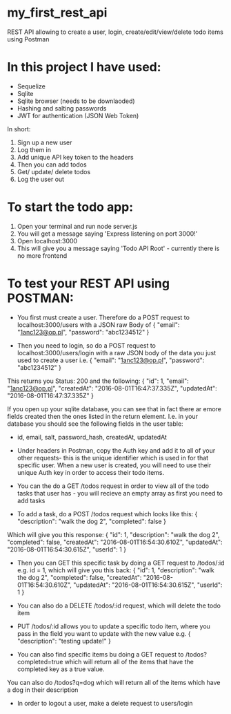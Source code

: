 # my_first_rest_api
REST API allowing to create a user, login, create/edit/view/delete todo items using Postman

# In this project I have used:
- Sequelize
- Sqlite
- Sqlite browser (needs to be downlaoded)
- Hashing and salting passwords
- JWT for authentication (JSON Web Token)

In short:
1. Sign up a new user
2. Log them in
3. Add unique API key token to the headers
4. Then you can add todos
5. Get/ update/ delete todos
6. Log the user out


# To start the todo app:
 1. Open your terminal and run node server.js
 2. You will get a message saying 'Express listening on port 3000!'
 3. Open localhost:3000
 4. This will give you a message saying 'Todo API Root' - currently there is no more frontend

# To test your REST API using POSTMAN:

- You first must create a user. Therefore do a POST request to localhost:3000/users with a JSON raw Body of 
{
    "email": "1anc123@op.pl",
    "password": "abc1234512"
}

- Then you need to login, so do a POST request to localhost:3000/users/login with a raw JSON body of the data you just used to create a user i.e. 
{
    "email": "1anc123@op.pl",
    "password": "abc1234512"
}

This returns you Status: 200 and the following:
{
  "id": 1,
  "email": "1anc123@op.pl",
  "createdAt": "2016-08-01T16:47:37.335Z",
  "updatedAt": "2016-08-01T16:47:37.335Z"
}

If you open up your sqlite database, you can see that in fact there ar emore fields created then the ones listed in the return element. I.e. in your database you should see the following fields in the user table:
 * id, email, salt, password_hash, createdAt, updatedAt

- Under headers in Postman, copy the Auth key and add it to all of your other requests- this is the unique identifier which is used in for that specific user. When a new user is created, you will need to use their unique Auth key in order to access their todo items.

- You can the do a GET /todos request in order to view all of the todo tasks that user has - you will recieve an empty array as first you need to add tasks

- To add a task, do a POST /todos request which looks like this:
{
    "description": "walk the dog 2",
    "completed": false
}

Which will give you this response: 
{
  "id": 1,
  "description": "walk the dog 2",
  "completed": false,
  "createdAt": "2016-08-01T16:54:30.610Z",
  "updatedAt": "2016-08-01T16:54:30.615Z",
  "userId": 1
}

- Then you can GET this specific task by doing a GET request to /todos/:id e.g. id = 1, which will give you this back:
{
  "id": 1,
  "description": "walk the dog 2",
  "completed": false,
  "createdAt": "2016-08-01T16:54:30.610Z",
  "updatedAt": "2016-08-01T16:54:30.615Z",
  "userId": 1
}

- You can also do a DELETE /todos/:id request, which will delete the todo item

- PUT /todos/:id allows you to update a specific todo item, where you pass in the field you want to update with the new value e.g. 
{
    "description": "testing update!"
}

- You can also find specific items bu doing a GET request to /todos?completed=true which will return all of the items that have the completed key as a true value. 

You can also do /todos?q=dog which will return all of the items which have a dog in their description

- In order to logout a user, make a delete request to users/login




